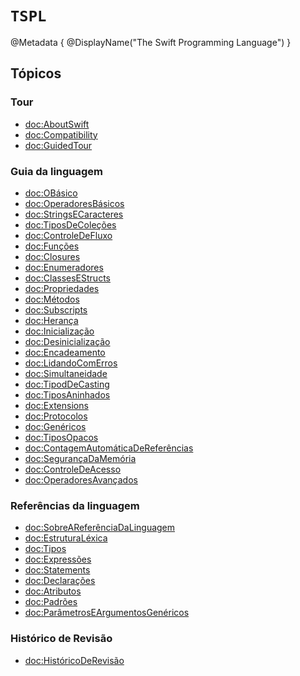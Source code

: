 # ``TSPL``

@Metadata {
  @DisplayName("The Swift Programming Language")
}

## Tópicos

### Tour

- <doc:AboutSwift>
- <doc:Compatibility>
- <doc:GuidedTour>

### Guia da linguagem

- <doc:OBásico>
- <doc:OperadoresBásicos>
- <doc:StringsECaracteres>
- <doc:TiposDeColeções>
- <doc:ControleDeFluxo>
- <doc:Funções>
- <doc:Closures>
- <doc:Enumeradores>
- <doc:ClassesEStructs>
- <doc:Propriedades>
- <doc:Métodos>
- <doc:Subscripts>
- <doc:Herança>
- <doc:Inicialização>
- <doc:Desinicialização>
- <doc:Encadeamento>
- <doc:LidandoComErros>
- <doc:Simultaneidade>
- <doc:TipodDeCasting>
- <doc:TiposAninhados>
- <doc:Extensions>
- <doc:Protocolos>
- <doc:Genéricos>
- <doc:TiposOpacos>
- <doc:ContagemAutomáticaDeReferências>
- <doc:SegurançaDaMemória>
- <doc:ControleDeAcesso>
- <doc:OperadoresAvançados>

### Referências da linguagem

- <doc:SobreAReferênciaDaLinguagem>
- <doc:EstruturaLéxica>
- <doc:Tipos>
- <doc:Expressões>
- <doc:Statements>
- <doc:Declarações>
- <doc:Atributos>
- <doc:Padrões>
- <doc:ParâmetrosEArgumentosGenéricos>

### Histórico de Revisão

- <doc:HistóricoDeRevisão>
